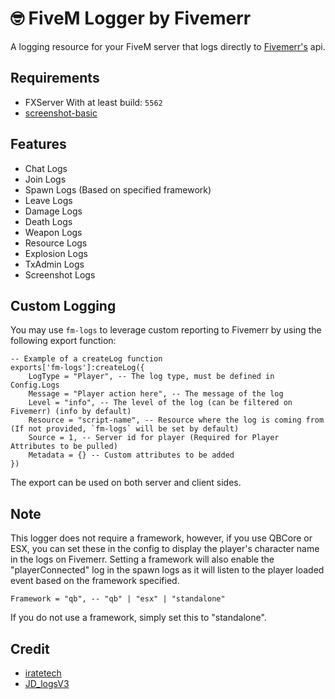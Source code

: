 # 🤓 FiveM Logger by Fivemerr

A logging resource for your FiveM server that logs directly to [Fivemerr's](https://fivemerr.com/) api. 

## Requirements

- FXServer With at least build: `5562`
- [screenshot-basic](https://github.com/citizenfx/screenshot-basic)

## Features

- Chat Logs
- Join Logs
- Spawn Logs (Based on specified framework)
- Leave Logs
- Damage Logs
- Death Logs
- Weapon Logs
- Resource Logs
- Explosion Logs
- TxAdmin Logs
- Screenshot Logs

## Custom Logging

You may use `fm-logs` to leverage custom reporting to Fivemerr by using the following export function:

```
-- Example of a createLog function
exports['fm-logs']:createLog({
    LogType = "Player", -- The log type, must be defined in Config.Logs
    Message = "Player action here", -- The message of the log
    Level = "info", -- The level of the log (can be filtered on Fivemerr) (info by default)
    Resource = "script-name", -- Resource where the log is coming from (If not provided, `fm-logs` will be set by default)
    Source = 1, -- Server id for player (Required for Player Attributes to be pulled)
    Metadata = {} -- Custom attributes to be added
})
```

The export can be used on both server and client sides.

## Note

This logger does not require a framework, however, if you use QBCore or ESX, you can set these in the config to display the player's character name in the logs on Fivemerr. Setting a framework will also enable the "playerConnected" log in the spawn logs as it will listen to the player loaded event based on the framework specified.

```
Framework = "qb", -- "qb" | "esx" | "standalone"
```

If you do not use a framework, simply set this to "standalone".

## Credit 
* [iratetech](https://github.com/ir8scripts)
* [JD_logsV3](https://github.com/JohnnyS/JD_logsV3)
